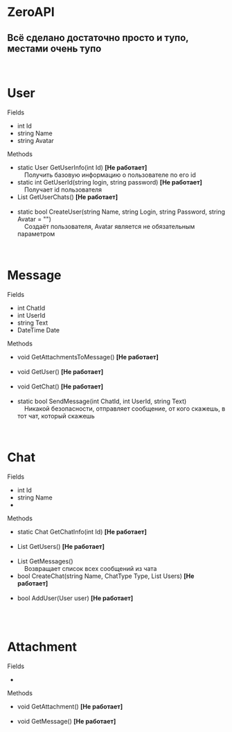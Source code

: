 # ZeroAPI
<h2>Всё сделано достаточно просто и тупо, местами очень тупо</h2>
<br>
<h1>User</h1>
Fields
<ul>
<li>int Id</li>
<li>string Name</li>
<li>string Avatar</li>
</ul>
Methods
<ul>
<li>static User GetUserInfo(int Id) <b>[Не работает]</b><br>
&nbsp&nbsp&nbsp&nbspПолучить базовую информацию о пользователе по его id</li>
<li>static int GetUserId(string login, string password) <b>[Не работает]</b><br>
&nbsp&nbsp&nbsp&nbspПолучает id пользователя</li>
<li>List<Chat> GetUserChats() <b>[Не работает]</b><br>
&nbsp&nbsp&nbsp&nbsp</li>
<li>static bool CreateUser(string Name, string Login, string Password, string Avatar = "")<br>
&nbsp&nbsp&nbsp&nbspСоздаёт пользователя, Avatar является не обязательным параметром</li>
</ul>
<br>
<h1>Message</h1>
Fields
<ul>
<li>int ChatId</li>
<li>int UserId</li>
<li>string Text</li>
<li>DateTime Date</li>
</ul>
Methods
<ul>
<li>void GetAttachmentsToMessage() <b>[Не работает]</b><br>
&nbsp&nbsp&nbsp&nbsp</li>
<li>void GetUser() <b>[Не работает]</b><br>
&nbsp&nbsp&nbsp&nbsp</li>
<li>void GetChat() <b>[Не работает]</b><br>
&nbsp&nbsp&nbsp&nbsp</li>
<li>static bool SendMessage(int ChatId, int UserId, string Text)<br>
&nbsp&nbsp&nbsp&nbspНикакой безопасности, отправляет сообщение, от кого скажешь, в тот чат, который скажешь</li>
</ul>
<br>
<h1>Chat</h1>
Fields
<ul>
<li>int Id</li>
<li>string Name</li>
<li></li>
</ul>
Methods
<ul>
<li>static Chat GetChatInfo(int Id) <b>[Не работает]</b><br>
&nbsp&nbsp&nbsp&nbsp</li>
<li>List<User> GetUsers() <b>[Не работает]</b><br>
&nbsp&nbsp&nbsp&nbsp</li>
<li>List<Message> GetMessages()<br>
&nbsp&nbsp&nbsp&nbspВозвращает список всех сообщений из чата</li>
<li>bool CreateChat(string Name, ChatType Type, List<User> Users) <b>[Не работает]</b><br>
&nbsp&nbsp&nbsp&nbsp</li>
<li>bool AddUser(User user) <b>[Не работает]</b><br>
&nbsp&nbsp&nbsp&nbsp</li>
</ul>
<br>
<h1>Attachment</h1>
Fields
<ul>
<li></li>
</ul>
Methods
<ul>
<li>void GetAttachment() <b>[Не работает]</b><br>
&nbsp&nbsp&nbsp&nbsp</li>
<li>void GetMessage() <b>[Не работает]</b><br>
&nbsp&nbsp&nbsp&nbsp</li>
</ul>
